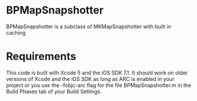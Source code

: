 BPMapSnapshotter
================

BPMapSnapshotter is a subclass of MKMapSnapshotter with built in caching

Requirements
============

This code is built with Xcode 5 and the iOS SDK 7.1. It should work on older versions of Xcode and the iOS SDK as long as ARC is enabled in your project or you use the -fobjc-arc flag for the file BPMapSnapshotter.m in the Build Phases tab of your Build Settings.
